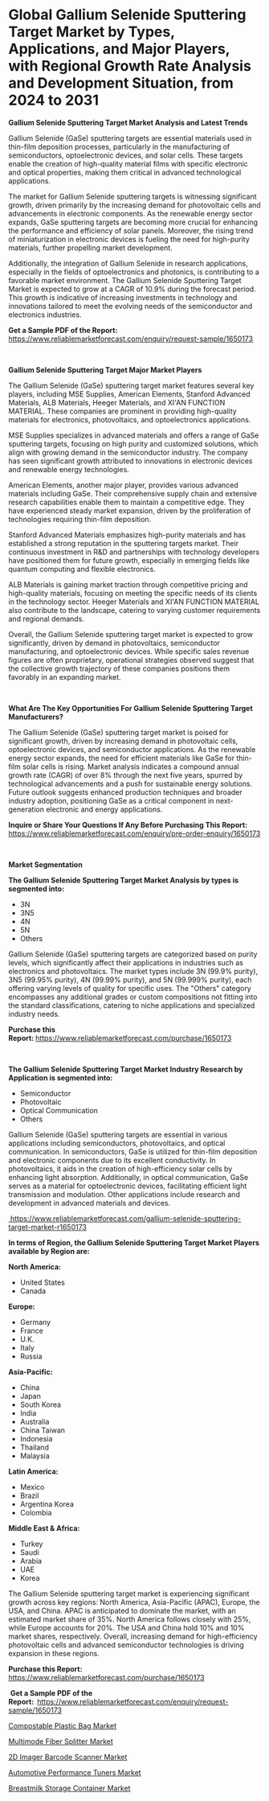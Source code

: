 <p><h1>Global Gallium Selenide Sputtering Target Market by Types, Applications, and Major Players, with Regional Growth Rate Analysis and Development Situation, from 2024 to 2031</h1></p><p><strong>Gallium Selenide Sputtering Target Market Analysis and Latest Trends</strong></p>
<p><p>Gallium Selenide (GaSe) sputtering targets are essential materials used in thin-film deposition processes, particularly in the manufacturing of semiconductors, optoelectronic devices, and solar cells. These targets enable the creation of high-quality material films with specific electronic and optical properties, making them critical in advanced technological applications.</p><p>The market for Gallium Selenide sputtering targets is witnessing significant growth, driven primarily by the increasing demand for photovoltaic cells and advancements in electronic components. As the renewable energy sector expands, GaSe sputtering targets are becoming more crucial for enhancing the performance and efficiency of solar panels. Moreover, the rising trend of miniaturization in electronic devices is fueling the need for high-purity materials, further propelling market development.</p><p>Additionally, the integration of Gallium Selenide in research applications, especially in the fields of optoelectronics and photonics, is contributing to a favorable market environment. The Gallium Selenide Sputtering Target Market is expected to grow at a CAGR of 10.9% during the forecast period. This growth is indicative of increasing investments in technology and innovations tailored to meet the evolving needs of the semiconductor and electronics industries.</p></p>
<p><strong>Get a Sample PDF of the Report:&nbsp;</strong> <a href="https://www.reliablemarketforecast.com/enquiry/request-sample/1650173?utm_campaign=1127&utm_medium=2&utm_source=Github&utm_content=ia&utm_term=26092024&utm_id=gallium-selenide-sputtering-target">https://www.reliablemarketforecast.com/enquiry/request-sample/1650173</a></p>
<p>&nbsp;</p>
<p><strong>Gallium Selenide Sputtering Target Major Market Players</strong></p>
<p><p>The Gallium Selenide (GaSe) sputtering target market features several key players, including MSE Supplies, American Elements, Stanford Advanced Materials, ALB Materials, Heeger Materials, and XI'AN FUNCTION MATERIAL. These companies are prominent in providing high-quality materials for electronics, photovoltaics, and optoelectronics applications.</p><p>MSE Supplies specializes in advanced materials and offers a range of GaSe sputtering targets, focusing on high purity and customized solutions, which align with growing demand in the semiconductor industry. The company has seen significant growth attributed to innovations in electronic devices and renewable energy technologies.</p><p>American Elements, another major player, provides various advanced materials including GaSe. Their comprehensive supply chain and extensive research capabilities enable them to maintain a competitive edge. They have experienced steady market expansion, driven by the proliferation of technologies requiring thin-film deposition.</p><p>Stanford Advanced Materials emphasizes high-purity materials and has established a strong reputation in the sputtering targets market. Their continuous investment in R&D and partnerships with technology developers have positioned them for future growth, especially in emerging fields like quantum computing and flexible electronics.</p><p>ALB Materials is gaining market traction through competitive pricing and high-quality materials, focusing on meeting the specific needs of its clients in the technology sector. Heeger Materials and XI'AN FUNCTION MATERIAL also contribute to the landscape, catering to varying customer requirements and regional demands.</p><p>Overall, the Gallium Selenide sputtering target market is expected to grow significantly, driven by demand in photovoltaics, semiconductor manufacturing, and optoelectronic devices. While specific sales revenue figures are often proprietary, operational strategies observed suggest that the collective growth trajectory of these companies positions them favorably in an expanding market.</p></p>
<p>&nbsp;</p>
<p><strong>What Are The Key Opportunities For Gallium Selenide Sputtering Target Manufacturers?</strong></p>
<p><p>The Gallium Selenide (GaSe) sputtering target market is poised for significant growth, driven by increasing demand in photovoltaic cells, optoelectronic devices, and semiconductor applications. As the renewable energy sector expands, the need for efficient materials like GaSe for thin-film solar cells is rising. Market analysis indicates a compound annual growth rate (CAGR) of over 8% through the next five years, spurred by technological advancements and a push for sustainable energy solutions. Future outlook suggests enhanced production techniques and broader industry adoption, positioning GaSe as a critical component in next-generation electronic and energy applications.</p></p>
<p><strong>Inquire or Share Your Questions If Any Before Purchasing This Report:</strong> <a href="https://www.reliablemarketforecast.com/enquiry/pre-order-enquiry/1650173?utm_campaign=1127&utm_medium=2&utm_source=Github&utm_content=ia&utm_term=26092024&utm_id=gallium-selenide-sputtering-target">https://www.reliablemarketforecast.com/enquiry/pre-order-enquiry/1650173</a></p>
<p>&nbsp;</p>
<p><strong>Market Segmentation</strong></p>
<p><strong>The Gallium Selenide Sputtering Target Market Analysis by types is segmented into:</strong></p>
<p><ul><li>3N</li><li>3N5</li><li>4N</li><li>5N</li><li>Others</li></ul></p>
<p><p>Gallium Selenide (GaSe) sputtering targets are categorized based on purity levels, which significantly affect their applications in industries such as electronics and photovoltaics. The market types include 3N (99.9% purity), 3N5 (99.95% purity), 4N (99.99% purity), and 5N (99.999% purity), each offering varying levels of quality for specific uses. The "Others" category encompasses any additional grades or custom compositions not fitting into the standard classifications, catering to niche applications and specialized industry needs.</p></p>
<p><strong>Purchase this Report:&nbsp;</strong><a href="https://www.reliablemarketforecast.com/purchase/1650173?utm_campaign=1127&utm_medium=2&utm_source=Github&utm_content=ia&utm_term=26092024&utm_id=gallium-selenide-sputtering-target">https://www.reliablemarketforecast.com/purchase/1650173</a></p>
<p>&nbsp;</p>
<p><strong>The Gallium Selenide Sputtering Target Market Industry Research by Application is segmented into:</strong></p>
<p><ul><li>Semiconductor</li><li>Photovoltaic</li><li>Optical Communication</li><li>Others</li></ul></p>
<p><p>Gallium Selenide (GaSe) sputtering targets are essential in various applications including semiconductors, photovoltaics, and optical communication. In semiconductors, GaSe is utilized for thin-film deposition and electronic components due to its excellent conductivity. In photovoltaics, it aids in the creation of high-efficiency solar cells by enhancing light absorption. Additionally, in optical communication, GaSe serves as a material for optoelectronic devices, facilitating efficient light transmission and modulation. Other applications include research and development in advanced materials and devices.</p></p>
<p><a href="https://www.reliablemarketforecast.com/gallium-selenide-sputtering-target-market-r1650173?utm_campaign=1127&utm_medium=2&utm_source=Github&utm_content=ia&utm_term=26092024&utm_id=gallium-selenide-sputtering-target">&nbsp;https://www.reliablemarketforecast.com/gallium-selenide-sputtering-target-market-r1650173</a></p>
<p><strong>In terms of Region, the Gallium Selenide Sputtering Target Market Players available by Region are:</strong></p>
<p>
    <p> <strong> North America: </strong>
        <ul>
            <li>United States</li>
            <li>Canada</li>
        </ul>
        </p> 
    <p> <strong> Europe: </strong>
        <ul>
            <li>Germany</li>
            <li>France</li>
            <li>U.K.</li>
            <li>Italy</li>
            <li>Russia</li>
        </ul>
        </p> 
    <p> <strong> Asia-Pacific: </strong>
        <ul>
            <li>China</li>
            <li>Japan</li>
            <li>South Korea</li>
            <li>India</li>
            <li>Australia</li>
            <li>China Taiwan</li>
            <li>Indonesia</li>
            <li>Thailand</li>
            <li>Malaysia</li>
        </ul>
        </p> 
    <p> <strong> Latin America: </strong>
        <ul>
            <li>Mexico</li>
            <li>Brazil</li>
            <li>Argentina Korea</li>
            <li>Colombia</li>
        </ul>
        </p> 
    <p> <strong> Middle East & Africa: </strong>
        <ul>
            <li>Turkey</li>
            <li>Saudi</li>
            <li>Arabia</li>
            <li>UAE</li>
            <li>Korea</li>
        </ul>
    </p>
    </p>
<p><p>The Gallium Selenide sputtering target market is experiencing significant growth across key regions: North America, Asia-Pacific (APAC), Europe, the USA, and China. APAC is anticipated to dominate the market, with an estimated market share of 35%. North America follows closely with 25%, while Europe accounts for 20%. The USA and China hold 10% and 10% market shares, respectively. Overall, increasing demand for high-efficiency photovoltaic cells and advanced semiconductor technologies is driving expansion in these regions.</p></p>
<p><strong>Purchase this Report: </strong><a href="https://www.reliablemarketforecast.com/purchase/1650173?utm_campaign=1127&utm_medium=2&utm_source=Github&utm_content=ia&utm_term=26092024&utm_id=gallium-selenide-sputtering-target">https://www.reliablemarketforecast.com/purchase/1650173</a></p>
<p>&nbsp;<strong>Get a Sample PDF of the Report:&nbsp;&nbsp;</strong><a href="https://www.reliablemarketforecast.com/enquiry/request-sample/1650173?utm_campaign=1127&utm_medium=2&utm_source=Github&utm_content=ia&utm_term=26092024&utm_id=gallium-selenide-sputtering-target">https://www.reliablemarketforecast.com/enquiry/request-sample/1650173</a></p>
<p><strong></strong></p>
<p><p><a href="https://issuu.com/reportprime-2/docs/compostable-plastic-bag-market-size_d261e7f58dc1f2?utm_campaign=1127&utm_medium=2&utm_source=Github&utm_content=ia&utm_term=26092024&utm_id=gallium-selenide-sputtering-target">Compostable Plastic Bag Market</a></p><p><a href="https://www.linkedin.com/pulse/how-multimode-fiber-splitter-market-evolved-key-trends-regional-nm0dc?trackingId=G7GfQjKuRlWNxoDJCwpBeQ%3D%3D&utm_campaign=1127&utm_medium=2&utm_source=Github&utm_content=ia&utm_term=26092024&utm_id=gallium-selenide-sputtering-target">Multimode Fiber Splitter Market</a></p><p><a href="https://www.linkedin.com/pulse/market-trends-global-2d-imager-barcode-scanner-forecast-analysis-4ex0f?trackingId=U0v1BexaRwmttlFaUc3jEg%3D%3D&utm_campaign=1127&utm_medium=2&utm_source=Github&utm_content=ia&utm_term=26092024&utm_id=gallium-selenide-sputtering-target">2D Imager Barcode Scanner Market</a></p><p><a href="https://www.linkedin.com/pulse/global-automotive-performance-tuners-industry-analysis-share-a0dje?trackingId=ydx1Lv%2BRSqCJjg%2FLFCLF0A%3D%3D&utm_campaign=1127&utm_medium=2&utm_source=Github&utm_content=ia&utm_term=26092024&utm_id=gallium-selenide-sputtering-target">Automotive Performance Tuners Market</a></p><p><a href="https://issuu.com/reportprime-2/docs/breastmilk-storage-container-market_dc95555cb0e6bb?utm_campaign=1127&utm_medium=2&utm_source=Github&utm_content=ia&utm_term=26092024&utm_id=gallium-selenide-sputtering-target">Breastmilk Storage Container Market</a></p></p>